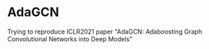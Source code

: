 # AdaGCN
Trying to reproduce ICLR2021 paper "AdaGCN: Adaboosting Graph Convolutional Networks into Deep Models"
